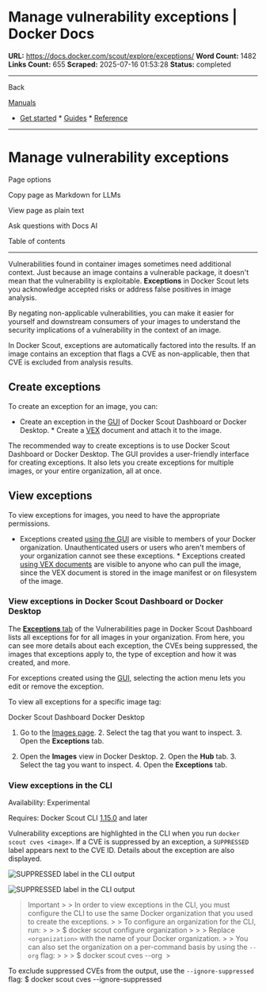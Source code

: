 # Manage vulnerability exceptions | Docker Docs

**URL:** https://docs.docker.com/scout/explore/exceptions/
**Word Count:** 1482
**Links Count:** 655
**Scraped:** 2025-07-16 01:53:28
**Status:** completed

---

Back

[Manuals](https://docs.docker.com/manuals/)

  * [Get started](https://docs.docker.com/get-started/)   * [Guides](https://docs.docker.com/guides/)   * [Reference](https://docs.docker.com/reference/)

* * *

# Manage vulnerability exceptions

Page options

Copy page as Markdown for LLMs

View page as plain text

Ask questions with Docs AI

Table of contents

* * *

Vulnerabilities found in container images sometimes need additional context. Just because an image contains a vulnerable package, it doesn't mean that the vulnerability is exploitable. **Exceptions** in Docker Scout lets you acknowledge accepted risks or address false positives in image analysis.

By negating non-applicable vulnerabilities, you can make it easier for yourself and downstream consumers of your images to understand the security implications of a vulnerability in the context of an image.

In Docker Scout, exceptions are automatically factored into the results. If an image contains an exception that flags a CVE as non-applicable, then that CVE is excluded from analysis results.

## Create exceptions

To create an exception for an image, you can:

  * Create an exception in the [GUI](https://docs.docker.com/scout/how-tos/create-exceptions-gui/) of Docker Scout Dashboard or Docker Desktop.   * Create a [VEX](https://docs.docker.com/scout/how-tos/create-exceptions-vex/) document and attach it to the image.

The recommended way to create exceptions is to use Docker Scout Dashboard or Docker Desktop. The GUI provides a user-friendly interface for creating exceptions. It also lets you create exceptions for multiple images, or your entire organization, all at once.

## View exceptions

To view exceptions for images, you need to have the appropriate permissions.

  * Exceptions created [using the GUI](https://docs.docker.com/scout/how-tos/create-exceptions-gui/) are visible to members of your Docker organization. Unauthenticated users or users who aren't members of your organization cannot see these exceptions.   * Exceptions created [using VEX documents](https://docs.docker.com/scout/how-tos/create-exceptions-vex/) are visible to anyone who can pull the image, since the VEX document is stored in the image manifest or on filesystem of the image.

### View exceptions in Docker Scout Dashboard or Docker Desktop

The [**Exceptions** tab](https://scout.docker.com/reports/vulnerabilities/exceptions) of the Vulnerabilities page in Docker Scout Dashboard lists all exceptions for for all images in your organization. From here, you can see more details about each exception, the CVEs being suppressed, the images that exceptions apply to, the type of exception and how it was created, and more.

For exceptions created using the [GUI](https://docs.docker.com/scout/how-tos/create-exceptions-gui/), selecting the action menu lets you edit or remove the exception.

To view all exceptions for a specific image tag:

Docker Scout Dashboard  Docker Desktop

  1. Go to the [Images page](https://scout.docker.com/reports/images).   2. Select the tag that you want to inspect.   3. Open the **Exceptions** tab.

  1. Open the **Images** view in Docker Desktop.   2. Open the **Hub** tab.   3. Select the tag you want to inspect.   4. Open the **Exceptions** tab.

### View exceptions in the CLI

Availability: Experimental 

Requires: Docker Scout CLI [1.15.0](https://docs.docker.com/scout/release-notes/cli/#1150) and later

Vulnerability exceptions are highlighted in the CLI when you run `docker scout cves <image>`. If a CVE is suppressed by an exception, a `SUPPRESSED` label appears next to the CVE ID. Details about the exception are also displayed.

![SUPPRESSED label in the CLI output](https://docs.docker.com/scout/images/suppressed-cve-cli.png)

![SUPPRESSED label in the CLI output](https://docs.docker.com/scout/images/suppressed-cve-cli.png)

> Important >  > In order to view exceptions in the CLI, you must configure the CLI to use the same Docker organization that you used to create the exceptions. >  > To configure an organization for the CLI, run: >      >      >     $ docker scout configure organization <organization> >      >  > Replace `<organization>` with the name of your Docker organization. >  > You can also set the organization on a per-command basis by using the `--org` flag: >      >      >     $ docker scout cves --org <organization> <image> >     

To exclude suppressed CVEs from the output, use the `--ignore-suppressed` flag:               $ docker scout cves --ignore-suppressed <image>